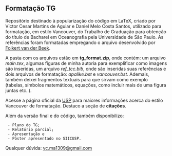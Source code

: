 ## Formatação TG

Repositório destinado à popularização do código em LaTeX, criado por Victor Cesar Martins de Aguiar e Daniel Melo Costa Santos, utilizado para formatação, em estilo Vancouver, do Trabalho de Graduação para obtenção do título de Bacharel em Oceanografia pela Universidade de São Paulo. As referências foram formatadas empregando o arquivo desenvolvido por [Folkert van der Beek](http://tug.ctan.org/biblio/bibtex/contrib/vancouver/vancouver.bst).

A pasta com os arquivos estão em **tg_format.zip**, onde contém: um arquivo *main.tex*, algumas figuras de minha autoria para exemplificar como imagens são inseridas, um arquivo *ref_tcc.bib*, onde são inseridas suas referências e dois arquivos de formatação: *apalike.bst* e *vancouver.bst*. Ademais, também deixei fragmentos textuais para que sirvam como exemplo (tabelas, símbolos matemáticos, equações, como incluir mais de uma figura juntas etc..). 

Acesse a página oficial da [USP](http://www.teses.usp.br/index.php?option=com_content&view=article&id=52&Itemid=67) para maiores informações acerca do estilo Vancouver de formatação. Destaco a seção de **citações**.

Além da versão final e do código, também disponibilizo: 

     - Plano do TG; 
     - Relatório parcial; 
     - Apresentação e 
     - Pôster apresentado no SIICUSP.

Qualquer dúvida: vc.ma1309@gmail.com

